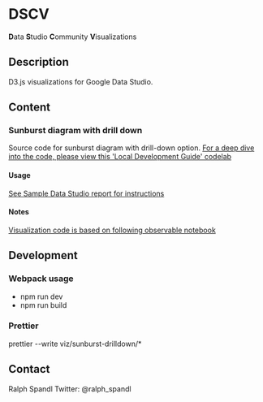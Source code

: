 # DSCV
**D**ata **S**tudio **C**ommunity **V**isualizations

## Description
D3.js visualizations for Google Data Studio.

## Content

### Sunburst diagram with drill down

Source code for sunburst diagram with drill-down option.
[For a deep dive into the code, please view this 'Local Development Guide' codelab](https://spandl.github.io/DSCV-Public-Codelab)

#### Usage

[See Sample Data Studio report for instructions](https://datastudio.google.com/reporting/1p06tzmnFLNbY92hC2HjYWmjPRmpBI-gK/page/mNHw)

#### Notes

[Visualization code is based on following observable notebook](https://observablehq.com/@git-ashish/d3-sunburst-zoomable)

## Development

### Webpack usage

* npm run dev
* npm run build

### Prettier

prettier --write viz/sunburst-drilldown/\*

## Contact

Ralph Spandl Twitter: @ralph_spandl
